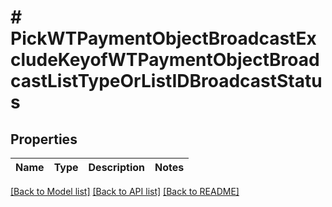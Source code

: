 # # PickWTPaymentObjectBroadcastExcludeKeyofWTPaymentObjectBroadcastListTypeOrListIDBroadcastStatus

## Properties

Name | Type | Description | Notes
------------ | ------------- | ------------- | -------------

[[Back to Model list]](../../README.md#models) [[Back to API list]](../../README.md#endpoints) [[Back to README]](../../README.md)
